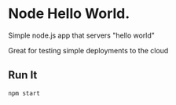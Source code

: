 # Node Hello World.

Simple node.js app that servers "hello world"

Great for testing simple deployments to the cloud

## Run It

`npm start`
